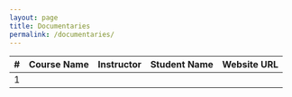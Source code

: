 ```yaml
---
layout: page
title: Documentaries
permalink: /documentaries/
---
```


| # |       Course Name                      |   Instructor    | Student Name    | Website URL          |
|---|:--------------------------------------:|:---------------:|:----------------|---------------------:|
| 1 |  |         |   |  |
